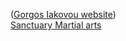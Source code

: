 ([Gorgos Iakovou website](https://giorgosiakovou-12e2e2ab60ea.herokuapp.com/))  
[Sanctuary Martial arts](https://github.com](https://sanctuary-martial-arts-bc5c4203e029.herokuapp.com/))
